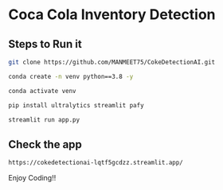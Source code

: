 # Coca Cola Inventory Detection

## Steps to Run it
```bash
git clone https://github.com/MANMEET75/CokeDetectionAI.git
```

```bash
conda create -n venv python==3.8 -y
```

```bash
conda activate venv
```


```bash
pip install ultralytics streamlit pafy
```

```bash
streamlit run app.py
```
## Check the app
```bash
https://cokedetectionai-lqtf5gcdzz.streamlit.app/
```
Enjoy Coding!!
